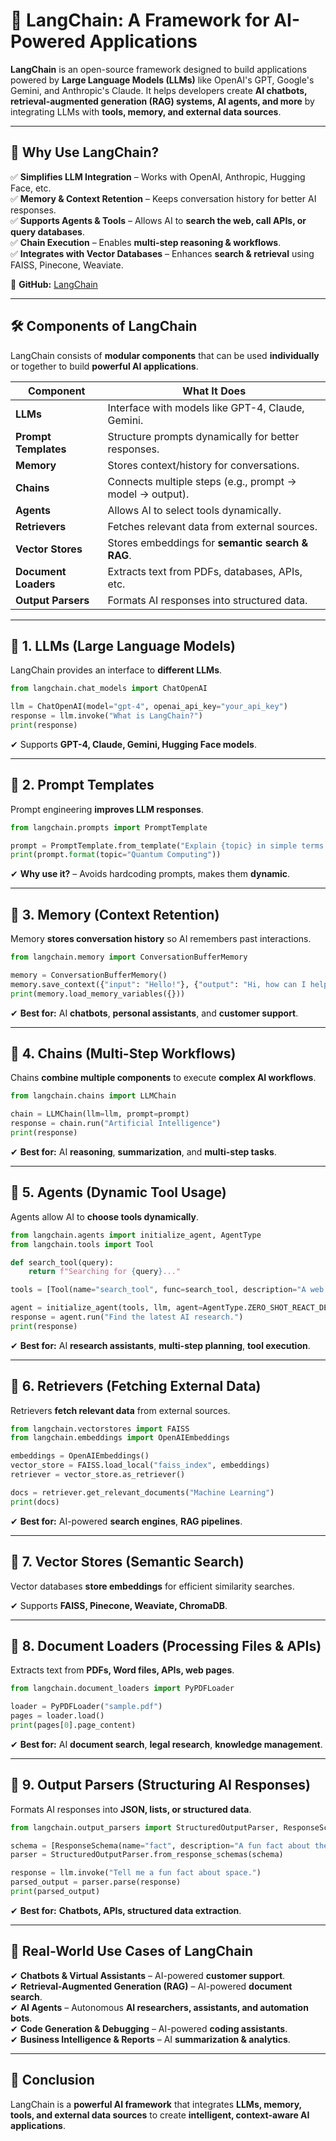 # **📌 LangChain: A Framework for AI-Powered Applications**
**LangChain** is an open-source framework designed to build applications powered by **Large Language Models (LLMs)** like OpenAI's GPT, Google's Gemini, and Anthropic's Claude. It helps developers create **AI chatbots, retrieval-augmented generation (RAG) systems, AI agents, and more** by integrating LLMs with **tools, memory, and external data sources**.

---

## **🚀 Why Use LangChain?**
✅ **Simplifies LLM Integration** – Works with OpenAI, Anthropic, Hugging Face, etc.  
✅ **Memory & Context Retention** – Keeps conversation history for better AI responses.  
✅ **Supports Agents & Tools** – Allows AI to **search the web, call APIs, or query databases**.  
✅ **Chain Execution** – Enables **multi-step reasoning & workflows**.  
✅ **Integrates with Vector Databases** – Enhances **search & retrieval** using FAISS, Pinecone, Weaviate.  

🔗 **GitHub:** [LangChain](https://github.com/langchain-ai/langchain)

---

## **🛠 Components of LangChain**
LangChain consists of **modular components** that can be used **individually** or together to build **powerful AI applications**.

| **Component**  | **What It Does** |
|--------------|----------------|
| **LLMs** | Interface with models like GPT-4, Claude, Gemini. |
| **Prompt Templates** | Structure prompts dynamically for better responses. |
| **Memory** | Stores context/history for conversations. |
| **Chains** | Connects multiple steps (e.g., prompt → model → output). |
| **Agents** | Allows AI to select tools dynamically. |
| **Retrievers** | Fetches relevant data from external sources. |
| **Vector Stores** | Stores embeddings for **semantic search & RAG**. |
| **Document Loaders** | Extracts text from PDFs, databases, APIs, etc. |
| **Output Parsers** | Formats AI responses into structured data. |

---

## **🔹 1. LLMs (Large Language Models)**
LangChain provides an interface to **different LLMs**.

```python
from langchain.chat_models import ChatOpenAI

llm = ChatOpenAI(model="gpt-4", openai_api_key="your_api_key")
response = llm.invoke("What is LangChain?")
print(response)
```
✔ Supports **GPT-4, Claude, Gemini, Hugging Face models**.

---

## **🔹 2. Prompt Templates**
Prompt engineering **improves LLM responses**.

```python
from langchain.prompts import PromptTemplate

prompt = PromptTemplate.from_template("Explain {topic} in simple terms.")
print(prompt.format(topic="Quantum Computing"))
```
✔ **Why use it?** – Avoids hardcoding prompts, makes them **dynamic**.

---

## **🔹 3. Memory (Context Retention)**
Memory **stores conversation history** so AI remembers past interactions.

```python
from langchain.memory import ConversationBufferMemory

memory = ConversationBufferMemory()
memory.save_context({"input": "Hello!"}, {"output": "Hi, how can I help?"})
print(memory.load_memory_variables({}))
```
✔ **Best for:** AI **chatbots**, **personal assistants**, and **customer support**.

---

## **🔹 4. Chains (Multi-Step Workflows)**
Chains **combine multiple components** to execute **complex AI workflows**.

```python
from langchain.chains import LLMChain

chain = LLMChain(llm=llm, prompt=prompt)
response = chain.run("Artificial Intelligence")
print(response)
```
✔ **Best for:** AI **reasoning**, **summarization**, and **multi-step tasks**.

---

## **🔹 5. Agents (Dynamic Tool Usage)**
Agents allow AI to **choose tools dynamically**.

```python
from langchain.agents import initialize_agent, AgentType
from langchain.tools import Tool

def search_tool(query):
    return f"Searching for {query}..."

tools = [Tool(name="search_tool", func=search_tool, description="A web search tool")]

agent = initialize_agent(tools, llm, agent=AgentType.ZERO_SHOT_REACT_DESCRIPTION, verbose=True)
response = agent.run("Find the latest AI research.")
print(response)
```
✔ **Best for:** AI **research assistants**, **multi-step planning**, **tool execution**.

---

## **🔹 6. Retrievers (Fetching External Data)**
Retrievers **fetch relevant data** from external sources.

```python
from langchain.vectorstores import FAISS
from langchain.embeddings import OpenAIEmbeddings

embeddings = OpenAIEmbeddings()
vector_store = FAISS.load_local("faiss_index", embeddings)
retriever = vector_store.as_retriever()

docs = retriever.get_relevant_documents("Machine Learning")
print(docs)
```
✔ **Best for:** AI-powered **search engines**, **RAG pipelines**.

---

## **🔹 7. Vector Stores (Semantic Search)**
Vector databases **store embeddings** for efficient similarity searches.

✔ Supports **FAISS, Pinecone, Weaviate, ChromaDB**.

---

## **🔹 8. Document Loaders (Processing Files & APIs)**
Extracts text from **PDFs, Word files, APIs, web pages**.

```python
from langchain.document_loaders import PyPDFLoader

loader = PyPDFLoader("sample.pdf")
pages = loader.load()
print(pages[0].page_content)
```
✔ **Best for:** AI **document search**, **legal research**, **knowledge management**.

---

## **🔹 9. Output Parsers (Structuring AI Responses)**
Formats AI responses into **JSON, lists, or structured data**.

```python
from langchain.output_parsers import StructuredOutputParser, ResponseSchema

schema = [ResponseSchema(name="fact", description="A fun fact about the topic")]
parser = StructuredOutputParser.from_response_schemas(schema)

response = llm.invoke("Tell me a fun fact about space.")
parsed_output = parser.parse(response)
print(parsed_output)
```
✔ **Best for:** **Chatbots, APIs, structured data extraction**.

---

## **🚀 Real-World Use Cases of LangChain**
✔ **Chatbots & Virtual Assistants** – AI-powered **customer support**.  
✔ **Retrieval-Augmented Generation (RAG)** – AI-powered **document search**.  
✔ **AI Agents** – Autonomous **AI researchers, assistants, and automation bots**.  
✔ **Code Generation & Debugging** – AI-powered **coding assistants**.  
✔ **Business Intelligence & Reports** – AI **summarization & analytics**.  

---

## **📌 Conclusion**
LangChain is a **powerful AI framework** that integrates **LLMs, memory, tools, and external data sources** to create **intelligent, context-aware AI applications**.

